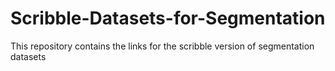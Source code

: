 # Scribble-Datasets-for-Segmentation
This repository contains the links for the scribble version of segmentation datasets
